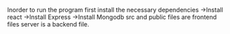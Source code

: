 Inorder to run the program
first install the necessary dependencies
->Install react
->Install Express
->Install Mongodb
src and public files are frontend files 
server is a backend file.
